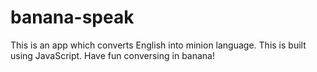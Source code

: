 # banana-speak
This is an app which converts English into minion language. This is built using JavaScript. Have fun conversing in banana!
